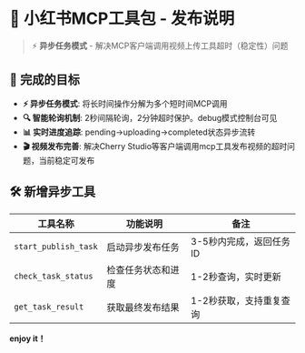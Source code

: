 # 📕 小红书MCP工具包 - 发布说明

> ⚡ **异步任务模式** - 解决MCP客户端调用视频上传工具超时（稳定性）问题

## 🎯 完成的目标

- **⚡ 异步任务模式**: 将长时间操作分解为多个短时间MCP调用
- **🔍 智能轮询机制**: 2秒间隔轮询，2分钟超时保护。debug模式控制台可见
- **📊 实时进度追踪**: pending→uploading→completed状态异步流转
- **🎬 视频发布完善**: 解决Cherry Studio等客户端调用mcp工具发布视频的超时问题，当前稳定可发布

## 🛠️ 新增异步工具

| 工具名称 | 功能说明 | 备注 |
|---------|----------|------|
| `start_publish_task` | 启动异步发布任务 | 3-5秒内完成，返回任务ID |
| `check_task_status` | 检查任务状态和进度 | 1-2秒查询，实时更新 |
| `get_task_result` | 获取最终发布结果 | 1-2秒获取，支持重复查询 |

**enjoy it！**